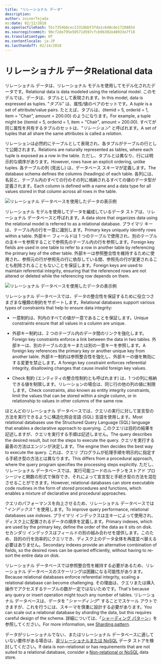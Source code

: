 ```yaml
---
title: "リレーショナル データ"
description: 
author: zoinerTejada
ms:date: 02/12/2018
ms.openlocfilehash: 55c7354b8cec13318bbf3fda1c648cde17288854
ms.sourcegitcommit: 90cf2de795e50571d597cfcb9b302e48933e7f18
ms.translationtype: HT
ms.contentlocale: ja-JP
ms.lasthandoff: 02/14/2018
---
```

# <a name="relational-data"></a><span data-ttu-id="53dda-102">リレーショナル データ</span><span class="sxs-lookup"><span data-stu-id="53dda-102">Relational data</span></span>

<span data-ttu-id="53dda-103">リレーショナル データは、リレーショナル モデルを使用してモデル化されたデータです。</span><span class="sxs-lookup"><span data-stu-id="53dda-103">Relational data is data modeled using the relational model.</span></span> <span data-ttu-id="53dda-104">このモデルでは、データは、タプルとして表現されます。</span><span class="sxs-lookup"><span data-stu-id="53dda-104">In this model, data is expressed as tuples.</span></span> <span data-ttu-id="53dda-105">"*タプル*" は、属性/値のペアのセットです。</span><span class="sxs-lookup"><span data-stu-id="53dda-105">A *tuple* is a set of attribute/value pairs.</span></span> <span data-ttu-id="53dda-106">たとえば、タプルは、(itemid = 5, orderid = 1, item = "Chair", amount = 200.00) のようになります。</span><span class="sxs-lookup"><span data-stu-id="53dda-106">For example, a tuple might be (itemid = 5, orderid = 1, item = "Chair", amount = 200.00).</span></span> <span data-ttu-id="53dda-107">すべてが同じ属性を共有するタプルのセットは、"*リレーション*" と呼ばれます。</span><span class="sxs-lookup"><span data-stu-id="53dda-107">A set of tuples that all share the same attributes is called a *relation*.</span></span> 

<span data-ttu-id="53dda-108">リレーションは必然的にテーブルとして表現され、各タプルがテーブルの行として公開されます。</span><span class="sxs-lookup"><span data-stu-id="53dda-108">Relations are naturally represented as tables, where each tuple is exposed as a row in the table.</span></span> <span data-ttu-id="53dda-109">ただし、タプルとは異なり、行には明示的な順序があります。</span><span class="sxs-lookup"><span data-stu-id="53dda-109">However, rows have an explicit ordering, unlike tuples.</span></span> <span data-ttu-id="53dda-110">各テーブルの列 (見出し) は、データベース スキーマが定義します。</span><span class="sxs-lookup"><span data-stu-id="53dda-110">The database schema defines the columns (headings) of each table.</span></span> <span data-ttu-id="53dda-111">各列には、名前と、テーブル内のすべての行のその列に格納されるすべての値のデータ型が定義されます。</span><span class="sxs-lookup"><span data-stu-id="53dda-111">Each column is defined with a name and a data type for all values stored in that column across all rows in the table.</span></span>

![リレーショナル データベースを使用したデータの表示例](./images/example-relational.png)

<span data-ttu-id="53dda-113">リレーショナル モデルを使用してデータを編成しているデータ ストアは、リレーショナル データベースと呼ばれます。</span><span class="sxs-lookup"><span data-stu-id="53dda-113">A data store that organizes data using the relational model is referred to as a relational database.</span></span> <span data-ttu-id="53dda-114">プライマリ キーは、テーブル内の行を一意に識別します。</span><span class="sxs-lookup"><span data-stu-id="53dda-114">Primary keys uniquely identify rows within a table.</span></span> <span data-ttu-id="53dda-115">外部キー フィールドは 1 つのテーブルで使用され、別のテーブルの主キーを参照することで参照先のテーブル内の行を参照します。</span><span class="sxs-lookup"><span data-stu-id="53dda-115">Foreign key fields are used in one table to refer to a row in another table by referencing the primary key of the other table.</span></span> <span data-ttu-id="53dda-116">外部キーは参照整合性を維持するために使用され、参照元の行が参照先の行に依存している間、参照先の行が変更されることも削除されることもないことを保証します。</span><span class="sxs-lookup"><span data-stu-id="53dda-116">Foreign keys are used to maintain referential integrity, ensuring that the referenced rows are not altered or deleted while the referencing row depends on them.</span></span> 

![リレーショナル データベースを使用したデータの表示例](./images/example-relational2.png)

<span data-ttu-id="53dda-118">リレーショナル データベースでは、データの整合性を保証するために役立つさまざまな種類の制約をサポートします。</span><span class="sxs-lookup"><span data-stu-id="53dda-118">Relational databases support various types of constraints that help to ensure data integrity:</span></span>

- <span data-ttu-id="53dda-119">一意制約は、列内のすべての値が一意であることを保証します。</span><span class="sxs-lookup"><span data-stu-id="53dda-119">Unique constraints ensure that all values in a column are unique.</span></span> 

- <span data-ttu-id="53dda-120">外部キー制約は、2 つのテーブル内のデータ間のリンクを強化します。</span><span class="sxs-lookup"><span data-stu-id="53dda-120">Foreign key constraints enforce a link between the data in two tables.</span></span> <span data-ttu-id="53dda-121">外部キーは、別のテーブルの主キーまたは別の一意キーを参照します。</span><span class="sxs-lookup"><span data-stu-id="53dda-121">A foreign key references the primary key or another unique key from another table.</span></span> <span data-ttu-id="53dda-122">外部キー制約は参照整合性を強化し、外部キーの値を無効にする変更を禁止します。</span><span class="sxs-lookup"><span data-stu-id="53dda-122">A foreign key constraint enforces referential integrity, disallowing changes that cause invalid foreign key values.</span></span>

- <span data-ttu-id="53dda-123">Check 制約 (エンティティの整合性制約とも呼ばれます) は、1 つの列に格納できる値を制限します。リレーションの場合は、同じ行の他の列の値に制限します。</span><span class="sxs-lookup"><span data-stu-id="53dda-123">Check constraints, also known as entity integrity constraints, limit the values that can be stored within a single column, or in relationship to values in other columns of the same row.</span></span> 

<span data-ttu-id="53dda-124">ほとんどのリレーショナル データベースでは、クエリの実行に対して宣言型の方法を実行できるように構造化照会言語 (SQL) 言語を使用します。</span><span class="sxs-lookup"><span data-stu-id="53dda-124">Most relational databases use the Structured Query Language (SQL) language that enables a declarative approach to querying.</span></span> <span data-ttu-id="53dda-125">このクエリは目的の結果を記述しますが、クエリを実行する手順は記述しません。</span><span class="sxs-lookup"><span data-stu-id="53dda-125">The query describes the desired result, but not the steps to execute the query.</span></span> <span data-ttu-id="53dda-126">クエリを実行する最善の方法はエンジンが決定します。</span><span class="sxs-lookup"><span data-stu-id="53dda-126">The engine then decides the best way to execute the query.</span></span> <span data-ttu-id="53dda-127">これは、クエリ プログラムが処理手順を明示的に指定する手続き型の方法とは異なります。</span><span class="sxs-lookup"><span data-stu-id="53dda-127">This differs from a procedural approach, where the query program specifies the processing steps explicitly.</span></span> <span data-ttu-id="53dda-128">ただし、リレーショナル データベースでは、実行可能コードのルーチンをストアド プロシージャと関数の形式で保存でき、それによって宣言型と手続き型の方法を混在させることができます。</span><span class="sxs-lookup"><span data-stu-id="53dda-128">However, relational databases can store executable code routines in the form of stored procedures and functions, which enables a mixture of declarative and procedural approaches.</span></span>

<span data-ttu-id="53dda-129">クエリのパフォーマンスを向上させるため、リレーショナル データベースでは "*インデックス* " を使用します。</span><span class="sxs-lookup"><span data-stu-id="53dda-129">To improve query performance, relational databases use *indexes*.</span></span> <span data-ttu-id="53dda-130">プライマリ インデックスは主キーによって使用され、ディスク上に配置されるデータの順序を定義します。</span><span class="sxs-lookup"><span data-stu-id="53dda-130">Primary indexes, which are used by the primary key, define the order of the data as it sits on disk.</span></span> <span data-ttu-id="53dda-131">セカンダリ インデックスはフィールドの別の組み合わせを提供します。このため、目的の行を効率的にクエリでき、ディスク上のデータ全体を再度並べ替える必要はありません。</span><span class="sxs-lookup"><span data-stu-id="53dda-131">Secondary indexes provide an alternative combination of fields, so the desired rows can be queried efficiently, without having to re-sort the entire data on disk.</span></span>

<span data-ttu-id="53dda-132">リレーショナル データベースでは参照整合性を維持する必要があるため、リレーショナル データベースのスケーリングは困難になる可能性があります。</span><span class="sxs-lookup"><span data-stu-id="53dda-132">Because relational databases enforce referential integrity, scaling a relational database can become challenging.</span></span> <span data-ttu-id="53dda-133">その理由は、クエリまたは挿入操作でアクセスするテーブルの数が一定ではないためです。</span><span class="sxs-lookup"><span data-stu-id="53dda-133">That's because any query or insert operation might touch any number of tables.</span></span> <span data-ttu-id="53dda-134">リレーショナル データベースは、データを "*シャーディング*" することでスケール アウトできますが、これを行うには、スキーマを慎重に設計する必要があります。</span><span class="sxs-lookup"><span data-stu-id="53dda-134">You can scale out a relational database by *sharding* the data, but this requires careful design of the schema.</span></span> <span data-ttu-id="53dda-135">詳細については、「[シャーディング パターン](../../patterns/sharding.md)」を参照してください。</span><span class="sxs-lookup"><span data-stu-id="53dda-135">For more information, see [Sharding pattern](../../patterns/sharding.md).</span></span>

<span data-ttu-id="53dda-136">データがリレーショナルでない、またはリレーショナル データベースに適していない要件がある場合は、[非リレーショナルまたは NoSQL](./non-relational-data.md) データ ストアを検討してください。</span><span class="sxs-lookup"><span data-stu-id="53dda-136">If data is non-relational or has requirements that are not suited to a relational database, consider a [Non-relational or NoSQL](./non-relational-data.md) data store.</span></span>
